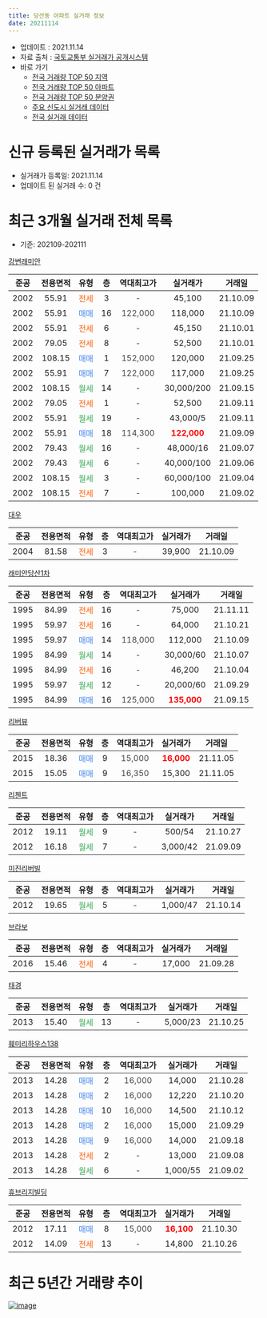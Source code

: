 ```yaml
---
title: 당산동 아파트 실거래 정보
date: 20211114
---
```


* 업데이트 : 2021.11.14
* 자료 출처 : [국토교통부 실거래가 공개시스템](http://rt.molit.go.kr)
* 바로 가기
    * [전국 거래량 TOP 50 지역](https://apt-info.github.io/apt-trade-info/tr)
    * [전국 거래량 TOP 50 아파트](https://apt-info.github.io/apt-trade-info/ta)
    * [전국 거래량 TOP 50 분양권](https://apt-info.github.io/apt-trade-info/tb)
    * [주요 신도시 실거래 데이터](https://apt-info.github.io/apt-trade-info/newtown)
    * [전국 실거래 데이터](https://apt-info.github.io/apt-trade-info/all)



<script async src="https://pagead2.googlesyndication.com/pagead/js/adsbygoogle.js"></script>
<!-- 기본광고 -->
<ins class="adsbygoogle"
     style="display:block"
     data-ad-client="ca-pub-1142216861245946"
     data-ad-slot="4805727019"
     data-ad-format="auto"
     data-full-width-responsive="true"></ins>
<script>
     (adsbygoogle = window.adsbygoogle || []).push({});
</script>


# 신규 등록된 실거래가 목록

* 실거래가 등록일: 2021.11.14
* 업데이트 된 실거래 수: 0 건




<script async src="https://pagead2.googlesyndication.com/pagead/js/adsbygoogle.js"></script>
<!-- 기본광고 -->
<ins class="adsbygoogle"
     style="display:block"
     data-ad-client="ca-pub-1142216861245946"
     data-ad-slot="4805727019"
     data-ad-format="auto"
     data-full-width-responsive="true"></ins>
<script>
     (adsbygoogle = window.adsbygoogle || []).push({});
</script>


# 최근 3개월 실거래 전체 목록
* 기준: 202109-202111


[강변래미안](https://search.naver.com/search.naver?query=%EA%B0%95%EB%B3%80%EB%9E%98%EB%AF%B8%EC%95%88)

|준공|전용면적|유형|층|역대최고가|실거래가|거래일|
|:---:|:---:|:---:|:---:|:---:|:---:|:---:|
|2002|55.91|<span style="color:#FF5A00">전세</span>|3|<span style="color:#444444">-</span>|45,100|21.10.09|
|2002|55.91|<span style="color:#4285F3">매매</span>|16|<span style="color:#444444">122,000</span>|118,000|21.10.09|
|2002|55.91|<span style="color:#FF5A00">전세</span>|6|<span style="color:#444444">-</span>|45,150|21.10.01|
|2002|79.05|<span style="color:#FF5A00">전세</span>|8|<span style="color:#444444">-</span>|52,500|21.10.01|
|2002|108.15|<span style="color:#4285F3">매매</span>|1|<span style="color:#444444">152,000</span>|120,000|21.09.25|
|2002|55.91|<span style="color:#4285F3">매매</span>|7|<span style="color:#444444">122,000</span>|117,000|21.09.25|
|2002|108.15|<span style="color:#34A853">월세</span>|14|<span style="color:#444444">-</span>|30,000/200|21.09.15|
|2002|79.05|<span style="color:#FF5A00">전세</span>|1|<span style="color:#444444">-</span>|52,500|21.09.11|
|2002|55.91|<span style="color:#34A853">월세</span>|19|<span style="color:#444444">-</span>|43,000/5|21.09.11|
|2002|55.91|<span style="color:#4285F3">매매</span>|18|<span style="color:#444444">114,300</span>|<b><span style="color:#FF0000">122,000</span></b>|21.09.09|
|2002|79.43|<span style="color:#34A853">월세</span>|16|<span style="color:#444444">-</span>|48,000/16|21.09.07|
|2002|79.43|<span style="color:#34A853">월세</span>|6|<span style="color:#444444">-</span>|40,000/100|21.09.06|
|2002|108.15|<span style="color:#34A853">월세</span>|3|<span style="color:#444444">-</span>|60,000/100|21.09.04|
|2002|108.15|<span style="color:#FF5A00">전세</span>|7|<span style="color:#444444">-</span>|100,000|21.09.02|

[대우](https://search.naver.com/search.naver?query=%EB%8C%80%EC%9A%B0)

|준공|전용면적|유형|층|역대최고가|실거래가|거래일|
|:---:|:---:|:---:|:---:|:---:|:---:|:---:|
|2004|81.58|<span style="color:#FF5A00">전세</span>|3|<span style="color:#444444">-</span>|39,900|21.10.09|

[래미안당산1차](https://search.naver.com/search.naver?query=%EB%9E%98%EB%AF%B8%EC%95%88%EB%8B%B9%EC%82%B01%EC%B0%A8)

|준공|전용면적|유형|층|역대최고가|실거래가|거래일|
|:---:|:---:|:---:|:---:|:---:|:---:|:---:|
|1995|84.99|<span style="color:#FF5A00">전세</span>|16|<span style="color:#444444">-</span>|75,000|21.11.11|
|1995|59.97|<span style="color:#FF5A00">전세</span>|16|<span style="color:#444444">-</span>|64,000|21.10.21|
|1995|59.97|<span style="color:#4285F3">매매</span>|14|<span style="color:#444444">118,000</span>|112,000|21.10.09|
|1995|84.99|<span style="color:#34A853">월세</span>|14|<span style="color:#444444">-</span>|30,000/60|21.10.07|
|1995|84.99|<span style="color:#FF5A00">전세</span>|16|<span style="color:#444444">-</span>|46,200|21.10.04|
|1995|59.97|<span style="color:#34A853">월세</span>|12|<span style="color:#444444">-</span>|20,000/60|21.09.29|
|1995|84.99|<span style="color:#4285F3">매매</span>|16|<span style="color:#444444">125,000</span>|<b><span style="color:#FF0000">135,000</span></b>|21.09.15|

[리버뷰](https://search.naver.com/search.naver?query=%EB%A6%AC%EB%B2%84%EB%B7%B0)

|준공|전용면적|유형|층|역대최고가|실거래가|거래일|
|:---:|:---:|:---:|:---:|:---:|:---:|:---:|
|2015|18.36|<span style="color:#4285F3">매매</span>|9|<span style="color:#444444">15,000</span>|<b><span style="color:#FF0000">16,000</span></b>|21.11.05|
|2015|15.05|<span style="color:#4285F3">매매</span>|9|<span style="color:#444444">16,350</span>|15,300|21.11.05|

[리첸트](https://search.naver.com/search.naver?query=%EB%A6%AC%EC%B2%B8%ED%8A%B8)

|준공|전용면적|유형|층|역대최고가|실거래가|거래일|
|:---:|:---:|:---:|:---:|:---:|:---:|:---:|
|2012|19.11|<span style="color:#34A853">월세</span>|9|<span style="color:#444444">-</span>|500/54|21.10.27|
|2012|16.18|<span style="color:#34A853">월세</span>|7|<span style="color:#444444">-</span>|3,000/42|21.09.09|

[미진리버빌](https://search.naver.com/search.naver?query=%EB%AF%B8%EC%A7%84%EB%A6%AC%EB%B2%84%EB%B9%8C)

|준공|전용면적|유형|층|역대최고가|실거래가|거래일|
|:---:|:---:|:---:|:---:|:---:|:---:|:---:|
|2012|19.65|<span style="color:#34A853">월세</span>|5|<span style="color:#444444">-</span>|1,000/47|21.10.14|

[브라보](https://search.naver.com/search.naver?query=%EB%B8%8C%EB%9D%BC%EB%B3%B4)

|준공|전용면적|유형|층|역대최고가|실거래가|거래일|
|:---:|:---:|:---:|:---:|:---:|:---:|:---:|
|2016|15.46|<span style="color:#FF5A00">전세</span>|4|<span style="color:#444444">-</span>|17,000|21.09.28|

[태경](https://search.naver.com/search.naver?query=%ED%83%9C%EA%B2%BD)

|준공|전용면적|유형|층|역대최고가|실거래가|거래일|
|:---:|:---:|:---:|:---:|:---:|:---:|:---:|
|2013|15.40|<span style="color:#34A853">월세</span>|13|<span style="color:#444444">-</span>|5,000/23|21.10.25|

[훼미리하우스138](https://search.naver.com/search.naver?query=%ED%9B%BC%EB%AF%B8%EB%A6%AC%ED%95%98%EC%9A%B0%EC%8A%A4138)

|준공|전용면적|유형|층|역대최고가|실거래가|거래일|
|:---:|:---:|:---:|:---:|:---:|:---:|:---:|
|2013|14.28|<span style="color:#4285F3">매매</span>|2|<span style="color:#444444">16,000</span>|14,000|21.10.28|
|2013|14.28|<span style="color:#4285F3">매매</span>|2|<span style="color:#444444">16,000</span>|12,220|21.10.20|
|2013|14.28|<span style="color:#4285F3">매매</span>|10|<span style="color:#444444">16,000</span>|14,500|21.10.12|
|2013|14.28|<span style="color:#4285F3">매매</span>|2|<span style="color:#444444">16,000</span>|15,000|21.09.29|
|2013|14.28|<span style="color:#4285F3">매매</span>|9|<span style="color:#444444">16,000</span>|14,000|21.09.18|
|2013|14.28|<span style="color:#FF5A00">전세</span>|2|<span style="color:#444444">-</span>|13,000|21.09.08|
|2013|14.28|<span style="color:#34A853">월세</span>|6|<span style="color:#444444">-</span>|1,000/55|21.09.02|

[휴브리지빌딩](https://search.naver.com/search.naver?query=%ED%9C%B4%EB%B8%8C%EB%A6%AC%EC%A7%80%EB%B9%8C%EB%94%A9)

|준공|전용면적|유형|층|역대최고가|실거래가|거래일|
|:---:|:---:|:---:|:---:|:---:|:---:|:---:|
|2012|17.11|<span style="color:#4285F3">매매</span>|8|<span style="color:#444444">15,000</span>|<b><span style="color:#FF0000">16,100</span></b>|21.10.30|
|2012|14.09|<span style="color:#FF5A00">전세</span>|13|<span style="color:#444444">-</span>|14,800|21.10.26|



<script async src="https://pagead2.googlesyndication.com/pagead/js/adsbygoogle.js"></script>
<!-- 기본광고 -->
<ins class="adsbygoogle"
     style="display:block"
     data-ad-client="ca-pub-1142216861245946"
     data-ad-slot="4805727019"
     data-ad-format="auto"
     data-full-width-responsive="true"></ins>
<script>
     (adsbygoogle = window.adsbygoogle || []).push({});
</script>


# 최근 5년간 거래량 추이


<div style="width:100%;">
    <canvas id="deal_progress" height="200"></canvas>
</div>

<script>
new Chart(document.getElementById("deal_progress"), {
    type: 'line',
    data: {
        labels: ['16.01','16.02','16.03','16.04','16.05','16.06','16.07','16.08','16.09','16.10','16.11','16.12','17.01','17.02','17.03','17.04','17.05','17.06','17.07','17.08','17.09','17.10','17.11','17.12','18.01','18.02','18.03','18.04','18.05','18.06','18.07','18.08','18.09','18.10','18.11','18.12','19.01','19.02','19.03','19.04','19.05','19.06','19.07','19.08','19.09','19.10','19.11','19.12','20.01','20.02','20.03','20.04','20.05','20.06','20.07','20.08','20.09','20.10','20.11','20.12','21.01','21.02','21.03','21.04','21.05','21.06','21.07','21.08','21.09','21.10','21.11'],
        datasets: [{
            label: '매매/분양권',
            data: [5,5,8,17,8,13,9,17,13,14,6,3,3,7,16,9,21,8,15,5,15,5,13,13,19,11,16,5,5,8,11,14,7,4,5,4,2,4,1,6,6,8,7,5,6,12,13,15,7,8,3,3,8,16,10,7,4,3,4,8,3,10,8,3,13,6,12,5,6,6,2],
            borderColor: "rgba(66, 133, 243, 1)",
            backgroundColor: "rgba(66, 133, 243, 0.05)",
            borderWidth: 1,
            pointRadius: 0,
            fill: false,
            lineTension: 0
        },{
            label: '전/월세',
            data: [25,13,16,10,12,14,12,21,11,14,10,11,15,27,17,12,9,11,12,9,18,13,8,4,13,6,13,5,9,12,12,11,9,10,9,13,11,10,18,10,9,10,13,13,13,14,8,6,7,9,6,12,10,12,14,10,10,9,16,20,16,22,15,12,14,24,16,14,12,11,1],
            borderColor: "rgba(255, 90, 0, 1)",
            backgroundColor: "rgba(255, 90, 0, 0.05)",
            borderWidth: 1,
            pointRadius: 0,
            fill: false,
            lineTension: 0
        },{
            label: '합계',
            data: [30,18,24,27,20,27,21,38,24,28,16,14,18,34,33,21,30,19,27,14,33,18,21,17,32,17,29,10,14,20,23,25,16,14,14,17,13,14,19,16,15,18,20,18,19,26,21,21,14,17,9,15,18,28,24,17,14,12,20,28,19,32,23,15,27,30,28,19,18,17,3],
            borderColor: "rgba(0, 0, 0, 1)",
            backgroundColor: "rgba(0, 0, 0, 0.03)",
            borderWidth: 0.1,
            pointRadius: 0,
            fill: true,
            lineTension: 0
        }
        ]
    },
    options: {
        responsive: true,
        title: {
            display: false
        },
        tooltips: {
            mode: 'index',
            intersect: false
        },
        hover: {
            mode: 'nearest',
            intersect: true
        },
        scales: {
            xAxes: [{
                display: true,
                scaleLabel: {
                    display: true,
                    labelString: '년/월'
                }
            }],
            yAxes: [{
                display: true,
                ticks: {
                    suggestedMin: 0,
                },
                scaleLabel: {
                    display: true,
                    labelString: '실거래 수'
                }
            }]
        }
    }
});

</script>


[![image](https://apt-info.github.io/images/2020-01-03-apt-trade-info/1024x500.png)](https://play.google.com/store/apps/details?id=com.aptinfo.apttradeinfo)

